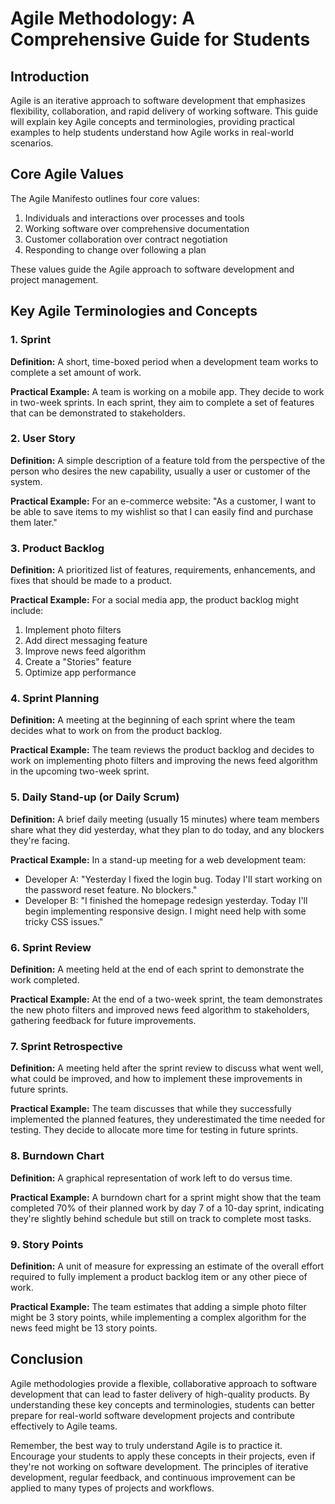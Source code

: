 # Agile Methodology: A Comprehensive Guide for Students

## Introduction

Agile is an iterative approach to software development that emphasizes flexibility, collaboration, and rapid delivery of working software. This guide will explain key Agile concepts and terminologies, providing practical examples to help students understand how Agile works in real-world scenarios.

## Core Agile Values

The Agile Manifesto outlines four core values:

1. Individuals and interactions over processes and tools
2. Working software over comprehensive documentation
3. Customer collaboration over contract negotiation
4. Responding to change over following a plan

These values guide the Agile approach to software development and project management.

## Key Agile Terminologies and Concepts

### 1. Sprint

**Definition:** A short, time-boxed period when a development team works to complete a set amount of work.

**Practical Example:** 
A team is working on a mobile app. They decide to work in two-week sprints. In each sprint, they aim to complete a set of features that can be demonstrated to stakeholders.

### 2. User Story

**Definition:** A simple description of a feature told from the perspective of the person who desires the new capability, usually a user or customer of the system.

**Practical Example:** 
For an e-commerce website:
"As a customer, I want to be able to save items to my wishlist so that I can easily find and purchase them later."

### 3. Product Backlog

**Definition:** A prioritized list of features, requirements, enhancements, and fixes that should be made to a product.

**Practical Example:** 
For a social media app, the product backlog might include:
1. Implement photo filters
2. Add direct messaging feature
3. Improve news feed algorithm
4. Create a "Stories" feature
5. Optimize app performance

### 4. Sprint Planning

**Definition:** A meeting at the beginning of each sprint where the team decides what to work on from the product backlog.

**Practical Example:** 
The team reviews the product backlog and decides to work on implementing photo filters and improving the news feed algorithm in the upcoming two-week sprint.

### 5. Daily Stand-up (or Daily Scrum)

**Definition:** A brief daily meeting (usually 15 minutes) where team members share what they did yesterday, what they plan to do today, and any blockers they're facing.

**Practical Example:** 
In a stand-up meeting for a web development team:
- Developer A: "Yesterday I fixed the login bug. Today I'll start working on the password reset feature. No blockers."
- Developer B: "I finished the homepage redesign yesterday. Today I'll begin implementing responsive design. I might need help with some tricky CSS issues."

### 6. Sprint Review

**Definition:** A meeting held at the end of each sprint to demonstrate the work completed.

**Practical Example:** 
At the end of a two-week sprint, the team demonstrates the new photo filters and improved news feed algorithm to stakeholders, gathering feedback for future improvements.

### 7. Sprint Retrospective

**Definition:** A meeting held after the sprint review to discuss what went well, what could be improved, and how to implement these improvements in future sprints.

**Practical Example:** 
The team discusses that while they successfully implemented the planned features, they underestimated the time needed for testing. They decide to allocate more time for testing in future sprints.

### 8. Burndown Chart

**Definition:** A graphical representation of work left to do versus time.

**Practical Example:** 
A burndown chart for a sprint might show that the team completed 70% of their planned work by day 7 of a 10-day sprint, indicating they're slightly behind schedule but still on track to complete most tasks.

### 9. Story Points

**Definition:** A unit of measure for expressing an estimate of the overall effort required to fully implement a product backlog item or any other piece of work.

**Practical Example:** 
The team estimates that adding a simple photo filter might be 3 story points, while implementing a complex algorithm for the news feed might be 13 story points.

## Conclusion

Agile methodologies provide a flexible, collaborative approach to software development that can lead to faster delivery of high-quality products. By understanding these key concepts and terminologies, students can better prepare for real-world software development projects and contribute effectively to Agile teams.

Remember, the best way to truly understand Agile is to practice it. Encourage your students to apply these concepts in their projects, even if they're not working on software development. The principles of iterative development, regular feedback, and continuous improvement can be applied to many types of projects and workflows.
